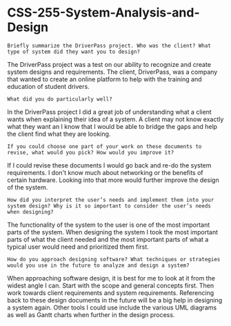 # CSS-255-System-Analysis-and-Design


    Briefly summarize the DriverPass project. Who was the client? What type of system did they want you to design?
The DriverPass project was a test on our ability to recognize and create system designs and requirements. The client, DriverPass, was a company that wanted to create an online platform to help with the training and education of student drivers.
    
    What did you do particularly well?
In the DriverPass project I did a great job of understanding what a client wants when explaining their idea of a system. A client may not know exactly what they want an I know that I would be able to bridge the gaps and help the client find what they are looking. 
    
    If you could choose one part of your work on these documents to revise, what would you pick? How would you improve it?
If I could revise these documents I would go back and re-do the system requirements. I don't know much about networking or the benefits of certain hardware. Looking into that more would further improve the design of the system.
    
    How did you interpret the user’s needs and implement them into your system design? Why is it so important to consider the user’s needs when designing?
The functionality of the system to the user is one of the most important parts of the system. When designing the system I took the most important parts of what the client needed and the most important parts of what a typical user would need and prioritized them first.
    
    How do you approach designing software? What techniques or strategies would you use in the future to analyze and design a system?
When approaching software design, it is best for me to look at it from the widest angle I can. Start with the scope and general concepts first. Then work towards client requirements and system requirements. Referencing back to these design documents in the future will be a big help in designing a system again. Other tools I could use include the various UML diagrams as well as Gantt charts when further in the design process.
